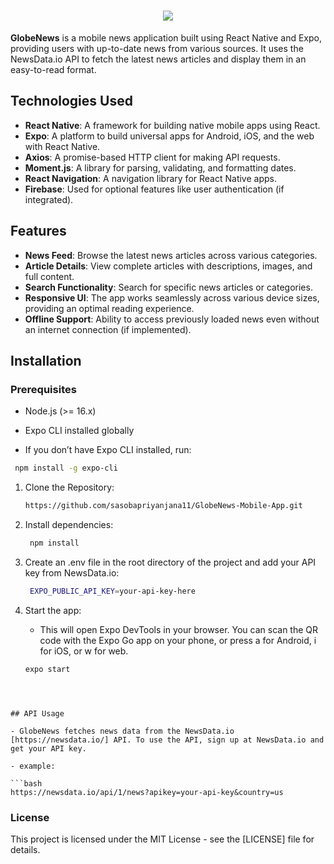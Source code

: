 <h1 align="center">
    <img src="https://readme-typing-svg.herokuapp.com/?font=Righteous&size=35&center=true&vCenter=true&width=1100&height=70&duration=4000&lines=GlobeNews;News+at+Your+Fingertips" />
</h1>

**GlobeNews** is a mobile news application built using React Native and Expo, providing users with up-to-date news from various sources. It uses the NewsData.io API to fetch the latest news articles and display them in an easy-to-read format.

## Technologies Used

- **React Native**: A framework for building native mobile apps using React.
- **Expo**: A platform to build universal apps for Android, iOS, and the web with React Native.
- **Axios**: A promise-based HTTP client for making API requests.
- **Moment.js**: A library for parsing, validating, and formatting dates.
- **React Navigation**: A navigation library for React Native apps.
- **Firebase**: Used for optional features like user authentication (if integrated).

## Features

- **News Feed**: Browse the latest news articles across various categories.
- **Article Details**: View complete articles with descriptions, images, and full content.
- **Search Functionality**: Search for specific news articles or categories.
- **Responsive UI**: The app works seamlessly across various device sizes, providing an optimal reading experience.
- **Offline Support**: Ability to access previously loaded news even without an internet connection (if implemented).

## Installation

### Prerequisites

- Node.js (>= 16.x)
- Expo CLI installed globally

- If you don’t have Expo CLI installed, run:
```bash
 npm install -g expo-cli
```
1) Clone the Repository:
   ```bash
   https://github.com/sasobapriyanjana11/GlobeNews-Mobile-App.git
   ```
2) Install dependencies:
   ```bash
    npm install
   ```
   
3) Create an .env file in the root directory of the project and add your API key from NewsData.io:
   ```bash
    EXPO_PUBLIC_API_KEY=your-api-key-here
   
   ```
     
5) Start the app:
   - This will open Expo DevTools in your browser. You can scan the QR code with the Expo Go app on your phone, or press a for Android, i for iOS, or w for web.
   
   ```bash
   expo start
 ```



## API Usage

- GlobeNews fetches news data from the NewsData.io [https://newsdata.io/] API. To use the API, sign up at NewsData.io and get your API key.

- example:

```bash
https://newsdata.io/api/1/news?apikey=your-api-key&country=us
```
### License
This project is licensed under the MIT License - see the [LICENSE] file for details.

   
